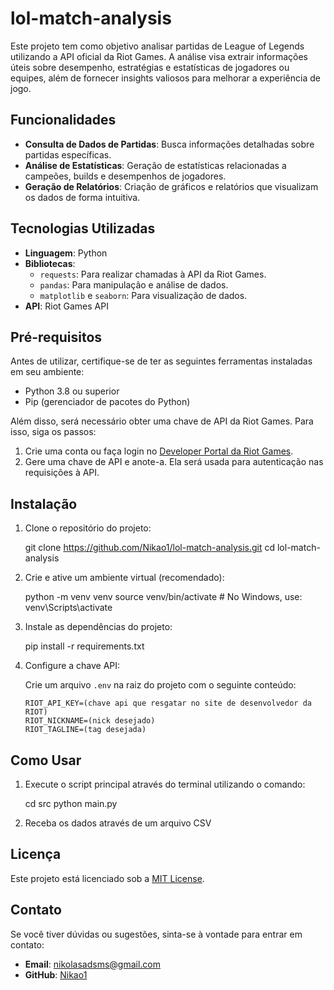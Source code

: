 # lol-match-analysis

Este projeto tem como objetivo analisar partidas de League of Legends utilizando a API oficial da Riot Games. A análise visa extrair informações úteis sobre desempenho, estratégias e estatísticas de jogadores ou equipes, além de fornecer insights valiosos para melhorar a experiência de jogo.

## Funcionalidades

- **Consulta de Dados de Partidas**: Busca informações detalhadas sobre partidas específicas.
- **Análise de Estatísticas**: Geração de estatísticas relacionadas a campeões, builds e desempenhos de jogadores.
- **Geração de Relatórios**: Criação de gráficos e relatórios que visualizam os dados de forma intuitiva.

## Tecnologias Utilizadas

- **Linguagem**: Python
- **Bibliotecas**:
  - `requests`: Para realizar chamadas à API da Riot Games.
  - `pandas`: Para manipulação e análise de dados.
  - `matplotlib` e `seaborn`: Para visualização de dados.
- **API**: Riot Games API

## Pré-requisitos

Antes de utilizar, certifique-se de ter as seguintes ferramentas instaladas em seu ambiente:

- Python 3.8 ou superior
- Pip (gerenciador de pacotes do Python)

Além disso, será necessário obter uma chave de API da Riot Games. Para isso, siga os passos:

1. Crie uma conta ou faça login no [Developer Portal da Riot Games](https://developer.riotgames.com/).
2. Gere uma chave de API e anote-a. Ela será usada para autenticação nas requisições à API.

## Instalação

1. Clone o repositório do projeto:


   git clone https://github.com/Nikao1/lol-match-analysis.git
   cd lol-match-analysis

2. Crie e ative um ambiente virtual (recomendado):

   python -m venv venv
   source venv/bin/activate # No Windows, use: venv\Scripts\activate

3. Instale as dependências do projeto:

   pip install -r requirements.txt

4. Configure a chave API:

   Crie um arquivo `.env` na raiz do projeto com o seguinte conteúdo:

   ```.env
   RIOT_API_KEY=(chave api que resgatar no site de desenvolvedor da RIOT)
   RIOT_NICKNAME=(nick desejado)
   RIOT_TAGLINE=(tag desejada)
   ```

## Como Usar

1. Execute o script principal através do terminal utilizando o comando:

   cd src
   python main.py
   

2. Receba os dados através de um arquivo CSV


## Licença

Este projeto está licenciado sob a [MIT License](LICENSE).

## Contato

Se você tiver dúvidas ou sugestões, sinta-se à vontade para entrar em contato:

- **Email**: nikolasadsms@gmail.com
- **GitHub**: [Nikao1](https://github.com/Nikao1)
